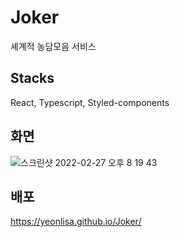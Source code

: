 # Joker
셰계적 농담모음 서비스
## Stacks
React, Typescript, Styled-components
## 화면
![스크린샷 2022-02-27 오후 8 19 43](https://user-images.githubusercontent.com/72447026/155880355-4e05b1b8-c855-477a-bfa5-74dd8805d254.png)
## 배포
https://yeonlisa.github.io/Joker/
